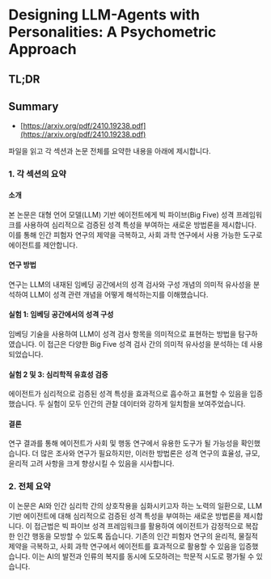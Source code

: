 # Designing LLM-Agents with Personalities: A Psychometric Approach
## TL;DR
## Summary
- [https://arxiv.org/pdf/2410.19238.pdf](https://arxiv.org/pdf/2410.19238.pdf)

파일을 읽고 각 섹션과 논문 전체를 요약한 내용을 아래에 제시합니다.

### 1. 각 섹션의 요약

#### 소개
본 논문은 대형 언어 모델(LLM) 기반 에이전트에게 빅 파이브(Big Five) 성격 프레임워크를 사용하여 심리적으로 검증된 성격 특성을 부여하는 새로운 방법론을 제시합니다. 이를 통해 인간 피험자 연구의 제약을 극복하고, 사회 과학 연구에서 사용 가능한 도구로 에이전트를 제안합니다.

#### 연구 방법
연구는 LLM의 내재된 임베딩 공간에서의 성격 검사와 구성 개념의 의미적 유사성을 분석하여 LLM이 성격 관련 개념을 어떻게 해석하는지를 이해했습니다.

#### 실험 1: 임베딩 공간에서의 성격 구성
임베딩 기술을 사용하여 LLM이 성격 검사 항목을 의미적으로 표현하는 방법을 탐구하였습니다. 이 접근은 다양한 Big Five 성격 검사 간의 의미적 유사성을 분석하는 데 사용되었습니다.

#### 실험 2 및 3: 심리학적 유효성 검증
에이전트가 심리적으로 검증된 성격 특성을 효과적으로 흡수하고 표현할 수 있음을 입증했습니다. 두 실험이 모두 인간의 관찰 데이터와 강하게 일치함을 보여주었습니다.

#### 결론
연구 결과를 통해 에이전트가 사회 및 행동 연구에서 유용한 도구가 될 가능성을 확인했습니다. 더 많은 조사와 연구가 필요하지만, 이러한 방법론은 성격 연구의 효율성, 규모, 윤리적 고려 사항을 크게 향상시킬 수 있음을 시사합니다.

### 2. 전체 요약

이 논문은 AI와 인간 심리학 간의 상호작용을 심화시키고자 하는 노력의 일환으로, LLM 기반 에이전트에 대해 심리적으로 검증된 성격 특성을 부여하는 새로운 방법론을 제시합니다. 이 접근법은 빅 파이브 성격 프레임워크를 활용하여 에이전트가 감정적으로 복잡한 인간 행동을 모방할 수 있도록 돕습니다. 기존의 인간 피험자 연구의 윤리적, 물질적 제약을 극복하고, 사회 과학 연구에서 에이전트를 효과적으로 활용할 수 있음을 입증했습니다. 이는 AI의 발전과 인류의 복지를 동시에 도모하려는 학문적 시도로 평가될 수 있습니다.